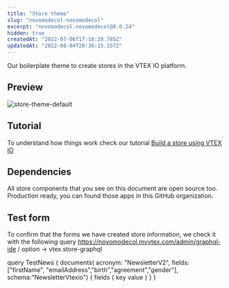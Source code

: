 ```yaml
---
title: "Store theme"
slug: "novomodecol-novomodecol"
excerpt: "novomodecol.novomodecol@0.0.24"
hidden: true
createdAt: "2022-07-06T17:18:28.785Z"
updatedAt: "2022-08-04T20:36:15.157Z"
---
```

Our boilerplate theme to create stores in the VTEX IO platform.

## Preview
![store-theme-default](https://user-images.githubusercontent.com/1354492/63937047-e8d81c80-ca37-11e9-86fc-61e88847bbfb.png)

## Tutorial
To understand how things work check our tutorial [Build a store using VTEX IO](https://vtex.io/docs/getting-started/build-stores-with-store-framework/1/)

## Dependencies
All store components that you see on this document are open source too. Production ready, you can found those apps in this GitHub organization.

## Test form
To confirm that the forms we have created store information, we check it with the following query
https://novomodecol.myvtex.com/admin/graphql-ide / option -> vtex.store-graphql

query TestNews {
  documents(
      acronym: "NewsletterV2",
      fields: ["firstName", "emailAddress","birth","agreement","gender"],
      schema:"NewsletterVtexio") {
    fields {
      key
      value
    }
  }
}